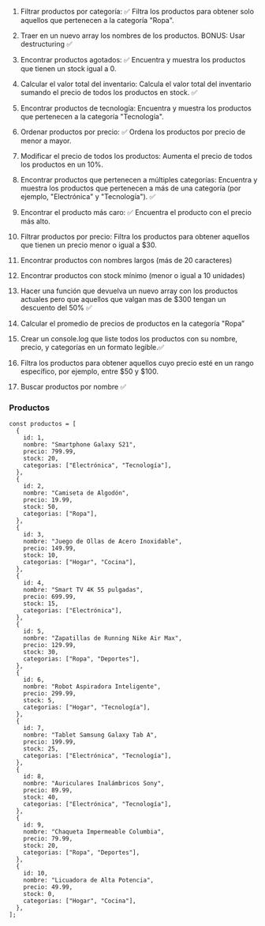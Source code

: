 1. Filtrar productos por categoría: ✅
Filtra los productos para obtener solo aquellos que pertenecen a la categoría "Ropa".

2. Traer en un nuevo array los nombres de los productos. BONUS: Usar destructuring ✅

3. Encontrar productos agotados: ✅
Encuentra y muestra los productos que tienen un stock igual a 0.

4. Calcular el valor total del inventario:
Calcula el valor total del inventario sumando el precio de todos los productos en stock. ✅

5. Encontrar productos de tecnología:
Encuentra y muestra los productos que pertenecen a la categoría "Tecnología".

6. Ordenar productos por precio: ✅
Ordena los productos por precio de menor a mayor.

7. Modificar el precio de todos los productos:
Aumenta el precio de todos los productos en un 10%.

8. Encontrar productos que pertenecen a múltiples categorías:
Encuentra y muestra los productos que pertenecen a más de una categoría (por ejemplo, "Electrónica" y "Tecnología"). ✅

9. Encontrar el producto más caro: ✅
Encuentra el producto con el precio más alto.

10. Filtrar productos por precio:
Filtra los productos para obtener aquellos que tienen un precio menor o igual a $30.

11. Encontrar productos con nombres largos (más de 20 caracteres)

12. Encontrar productos con stock mínimo (menor o igual a 10 unidades)

13. Hacer una función que devuelva un nuevo array con los productos actuales pero que aquellos que valgan mas de $300 tengan un descuento del 50% ✅

14. Calcular el promedio de precios de productos en la categoría "Ropa”

15. Crear un console.log que liste todos los productos con su nombre, precio, y categorías en un formato legible.✅

16. Filtra los productos para obtener aquellos cuyo precio esté en un rango específico, por ejemplo, entre $50 y $100.

17. Buscar productos por nombre ✅



### Productos

```
const productos = [
  {
    id: 1,
    nombre: "Smartphone Galaxy S21",
    precio: 799.99,
    stock: 20,
    categorias: ["Electrónica", "Tecnología"],
  },
  {
    id: 2,
    nombre: "Camiseta de Algodón",
    precio: 19.99,
    stock: 50,
    categorias: ["Ropa"],
  },
  {
    id: 3,
    nombre: "Juego de Ollas de Acero Inoxidable",
    precio: 149.99,
    stock: 10,
    categorias: ["Hogar", "Cocina"],
  },
  {
    id: 4,
    nombre: "Smart TV 4K 55 pulgadas",
    precio: 699.99,
    stock: 15,
    categorias: ["Electrónica"],
  },
  {
    id: 5,
    nombre: "Zapatillas de Running Nike Air Max",
    precio: 129.99,
    stock: 30,
    categorias: ["Ropa", "Deportes"],
  },
  {
    id: 6,
    nombre: "Robot Aspiradora Inteligente",
    precio: 299.99,
    stock: 5,
    categorias: ["Hogar", "Tecnología"],
  },
  {
    id: 7,
    nombre: "Tablet Samsung Galaxy Tab A",
    precio: 199.99,
    stock: 25,
    categorias: ["Electrónica", "Tecnología"],
  },
  {
    id: 8,
    nombre: "Auriculares Inalámbricos Sony",
    precio: 89.99,
    stock: 40,
    categorias: ["Electrónica", "Tecnología"],
  },
  {
    id: 9,
    nombre: "Chaqueta Impermeable Columbia",
    precio: 79.99,
    stock: 20,
    categorias: ["Ropa", "Deportes"],
  },
  {
    id: 10,
    nombre: "Licuadora de Alta Potencia",
    precio: 49.99,
    stock: 0,
    categorias: ["Hogar", "Cocina"],
  },
];
```